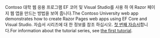 <span data-ttu-id="1cf77-101">Contoso 대학 웹 응용 프로그램 EF 코어 및 Visual Studio를 사용 하 여 Razor 페이지 웹 앱을 만드는 방법을 보여 줍니다.</span><span class="sxs-lookup"><span data-stu-id="1cf77-101">The Contoso University web app demonstrates how to create Razor Pages web apps using EF Core and Visual Studio.</span></span> <span data-ttu-id="1cf77-102">자습서 시리즈에 대 한 정보를 참조 하십시오. [첫 번째 자습서](xref:data/ef-rp/intro)합니다.</span><span class="sxs-lookup"><span data-stu-id="1cf77-102">For information about the tutorial series, see [the first tutorial](xref:data/ef-rp/intro).</span></span>